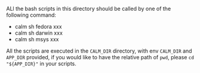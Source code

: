 ALl the bash scripts in this directory should be called by one of the following command:

- calm sh fedora xxx
- calm sh darwin xxx
- calm sh msys xxx

All the scripts are executed in the `CALM_DIR` directory,
with env `CALM_DIR` and `APP_DIR` provided,
if you would like to have the relative path of `pwd`, please `cd "${APP_DIR}"` in your scripts.
